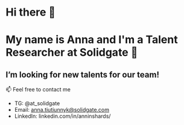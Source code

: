 # Hi there 👋 
# My name is Anna and I'm a Talent Researcher at Solidgate 💚
## I’m looking for new talents for our team! 
📫 Feel free to contact me 
- TG: @at_solidgate
- Email: anna.tiutiunnyk@solidgate.com
- LinkedIn: linkedin.com/in/anninshards/

